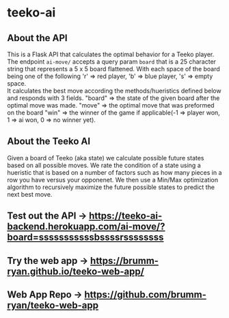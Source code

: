 # teeko-ai

## About the API 
This is a Flask API that calculates the optimal behavior for a Teeko player. 
The endpoint `ai-move/` accepts a query param `board` that is a 25 character string that represents a 5 x 5 board flattened. 
With each space of the board being one of the following 'r' => red player, 'b' => blue player, 's' => empty space.  
It calculates the best move according the methods/hueristics defined below and responds with 3 fields.
"board" => the state of the given board after the optimal move was made.
"move" => the optimal move that was preformed on the board
"win" => the winner of the game if applicable(-1 => player won, 1 => ai won, 0 => no winner yet).


## About the Teeko AI
Given a board of Teeko (aka state) we calculate possible future states based on all possible moves. 
We rate the condition of a state using a hueristic that is based on a number of factors such as how many pieces in a row you have versus your opponenet.
We then use a Min/Max optimization algorithm to recursively maximize the future possible states to predict the next best move.

## Test out the API -> https://teeko-ai-backend.herokuapp.com/ai-move/?board=sssssssssssbssssrssssssss

## Try the web app -> https://brumm-ryan.github.io/teeko-web-app/

## Web App Repo -> https://github.com/brumm-ryan/teeko-web-app
